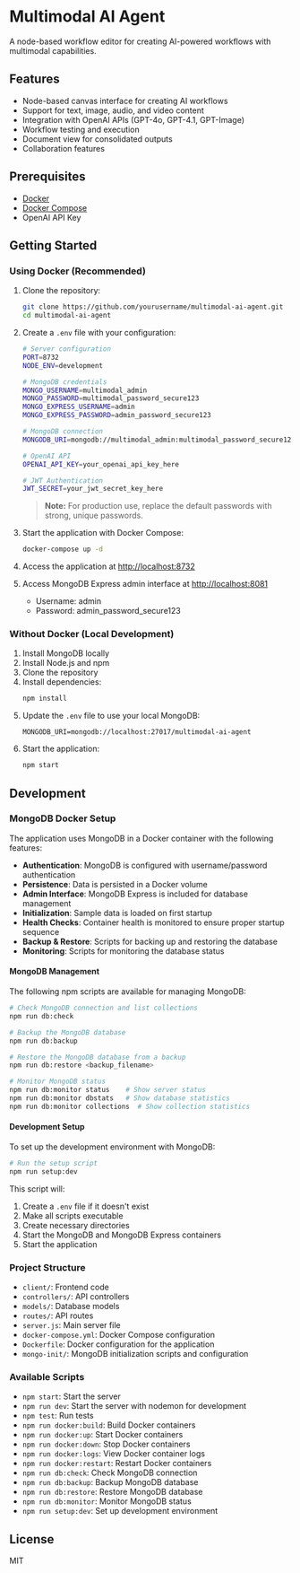 # Multimodal AI Agent

A node-based workflow editor for creating AI-powered workflows with multimodal capabilities.

## Features

- Node-based canvas interface for creating AI workflows
- Support for text, image, audio, and video content
- Integration with OpenAI APIs (GPT-4o, GPT-4.1, GPT-Image)
- Workflow testing and execution
- Document view for consolidated outputs
- Collaboration features

## Prerequisites

- [Docker](https://www.docker.com/get-started)
- [Docker Compose](https://docs.docker.com/compose/install/)
- OpenAI API Key

## Getting Started

### Using Docker (Recommended)

1. Clone the repository:
   ```bash
   git clone https://github.com/yourusername/multimodal-ai-agent.git
   cd multimodal-ai-agent
   ```

2. Create a `.env` file with your configuration:
   ```bash
   # Server configuration
   PORT=8732
   NODE_ENV=development

   # MongoDB credentials
   MONGO_USERNAME=multimodal_admin
   MONGO_PASSWORD=multimodal_password_secure123
   MONGO_EXPRESS_USERNAME=admin
   MONGO_EXPRESS_PASSWORD=admin_password_secure123

   # MongoDB connection
   MONGODB_URI=mongodb://multimodal_admin:multimodal_password_secure123@mongodb:27017/multimodal-ai-agent?authSource=admin

   # OpenAI API
   OPENAI_API_KEY=your_openai_api_key_here

   # JWT Authentication
   JWT_SECRET=your_jwt_secret_key_here
   ```

   > **Note:** For production use, replace the default passwords with strong, unique passwords.

3. Start the application with Docker Compose:
   ```bash
   docker-compose up -d
   ```

4. Access the application at [http://localhost:8732](http://localhost:8732)

5. Access MongoDB Express admin interface at [http://localhost:8081](http://localhost:8081)
   - Username: admin
   - Password: admin_password_secure123

### Without Docker (Local Development)

1. Install MongoDB locally
2. Install Node.js and npm
3. Clone the repository
4. Install dependencies:
   ```bash
   npm install
   ```
5. Update the `.env` file to use your local MongoDB:
   ```
   MONGODB_URI=mongodb://localhost:27017/multimodal-ai-agent
   ```
6. Start the application:
   ```bash
   npm start
   ```

## Development

### MongoDB Docker Setup

The application uses MongoDB in a Docker container with the following features:

- **Authentication**: MongoDB is configured with username/password authentication
- **Persistence**: Data is persisted in a Docker volume
- **Admin Interface**: MongoDB Express is included for database management
- **Initialization**: Sample data is loaded on first startup
- **Health Checks**: Container health is monitored to ensure proper startup sequence
- **Backup & Restore**: Scripts for backing up and restoring the database
- **Monitoring**: Scripts for monitoring the database status

#### MongoDB Management

The following npm scripts are available for managing MongoDB:

```bash
# Check MongoDB connection and list collections
npm run db:check

# Backup the MongoDB database
npm run db:backup

# Restore the MongoDB database from a backup
npm run db:restore <backup_filename>

# Monitor MongoDB status
npm run db:monitor status    # Show server status
npm run db:monitor dbstats   # Show database statistics
npm run db:monitor collections  # Show collection statistics
```

#### Development Setup

To set up the development environment with MongoDB:

```bash
# Run the setup script
npm run setup:dev
```

This script will:
1. Create a `.env` file if it doesn't exist
2. Make all scripts executable
3. Create necessary directories
4. Start the MongoDB and MongoDB Express containers
5. Start the application

### Project Structure

- `client/`: Frontend code
- `controllers/`: API controllers
- `models/`: Database models
- `routes/`: API routes
- `server.js`: Main server file
- `docker-compose.yml`: Docker Compose configuration
- `Dockerfile`: Docker configuration for the application
- `mongo-init/`: MongoDB initialization scripts and configuration

### Available Scripts

- `npm start`: Start the server
- `npm run dev`: Start the server with nodemon for development
- `npm test`: Run tests
- `npm run docker:build`: Build Docker containers
- `npm run docker:up`: Start Docker containers
- `npm run docker:down`: Stop Docker containers
- `npm run docker:logs`: View Docker container logs
- `npm run docker:restart`: Restart Docker containers
- `npm run db:check`: Check MongoDB connection
- `npm run db:backup`: Backup MongoDB database
- `npm run db:restore`: Restore MongoDB database
- `npm run db:monitor`: Monitor MongoDB status
- `npm run setup:dev`: Set up development environment

## License

MIT
